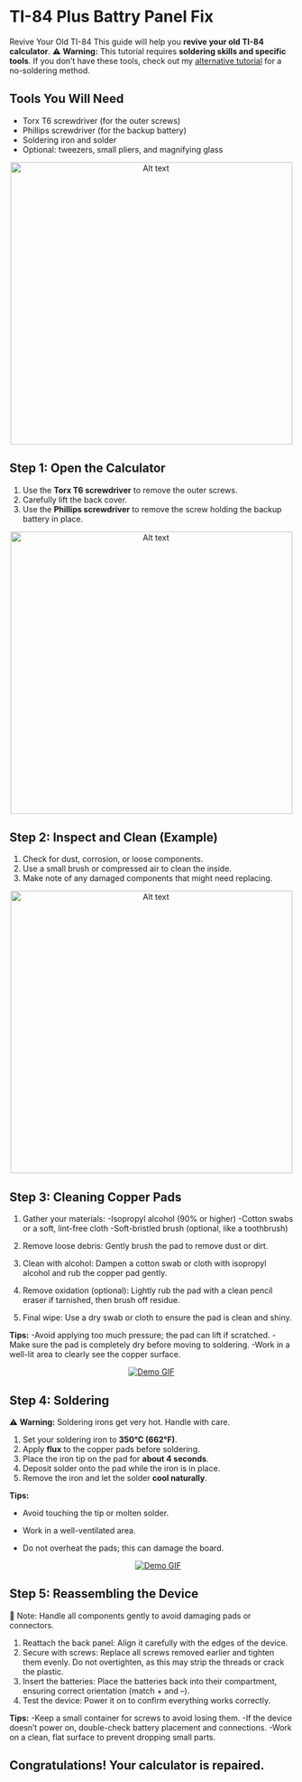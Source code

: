 # TI-84 Plus Battry Panel Fix
Revive Your Old TI-84
This guide will help you **revive your old TI-84 calculator**.
⚠️ **Warning:** This tutorial requires **soldering skills and specific tools**. If you don’t have these tools, check out my [alternative tutorial](#) for a no-soldering method.
## Tools You Will Need

- Torx T6 screwdriver (for the outer screws)  
- Phillips screwdriver (for the backup battery)  
- Soldering iron and solder  
- Optional: tweezers, small pliers, and magnifying glass  
<p align="center">
  <img src="Doc/Screenshot 2025-08-28 213141.png" alt="Alt text" width="500">
</p>

## Step 1: Open the Calculator

1. Use the **Torx T6 screwdriver** to remove the outer screws.  
2. Carefully lift the back cover.  
3. Use the **Phillips screwdriver** to remove the screw holding the backup battery in place.
<p align="center">
  <img src="Doc/IMG_7117.jpg" alt="Alt text" width="500">
</p>

## Step 2: Inspect and Clean (Example)

1. Check for dust, corrosion, or loose components.  
2. Use a small brush or compressed air to clean the inside.  
3. Make note of any damaged components that might need replacing.

<p align="center">
  <img src="Doc/IMG_71tt18.jpeg" alt="Alt text" width="500">
</p>




## Step 3: Cleaning Copper Pads
1) Gather your materials:
-Isopropyl alcohol (90% or higher)
-Cotton swabs or a soft, lint-free cloth
-Soft-bristled brush (optional, like a toothbrush)

2) Remove loose debris: Gently brush the pad to remove dust or dirt.
3) Clean with alcohol: Dampen a cotton swab or cloth with isopropyl alcohol and rub the copper pad gently.
4) Remove oxidation (optional): Lightly rub the pad with a clean pencil eraser if tarnished, then brush off residue.
5) Final wipe: Use a dry swab or cloth to ensure the pad is clean and shiny.

**Tips:**
-Avoid applying too much pressure; the pad can lift if scratched.
-Make sure the pad is completely dry before moving to soldering.
-Work in a well-lit area to clearly see the copper surface.


<p align="center">
  <a href="https://example.com">
    <img src="https://media2.giphy.com/media/v1.Y2lkPTc5MGI3NjExZ2NqZDRsMThoNnQ3eHp0cG5yMm9odjdjdjgzMHZhbjNvMjJrMTJ5MiZlcD12MV9pbnRlcm5hbF9naWZfYnlfaWQmY3Q9Zw/c6Djqx6WOUqOioKeoB/giphy.gif" alt="Demo GIF">
  </a>
</p>


## Step 4: Soldering

⚠️ **Warning:** Soldering irons get very hot. Handle with care.  

1. Set your soldering iron to **350°C (662°F)**.  
2. Apply **flux** to the copper pads before soldering.  
3. Place the iron tip on the pad for **about 4 seconds**.  
4. Deposit solder onto the pad while the iron is in place.  
5. Remove the iron and let the solder **cool naturally**.  

**Tips:**  
- Avoid touching the tip or molten solder.  
- Work in a well-ventilated area.  
- Do not overheat the pads; this can damage the board.

  <p align="center">
  <a href="https://example.com">
    <img src="https://media3.giphy.com/media/v1.Y2lkPTc5MGI3NjExeDV3djMzdmcydHZpaGJwYWZkYWV3NGxxYzI2MGl6NnZmOGRtYW81aiZlcD12MV9pbnRlcm5hbF9naWZfYnlfaWQmY3Q9Zw/5zlFpmadpHMQknRnal/giphy.gif" alt="Demo GIF">
  </a>
</p>

## Step 5: Reassembling the Device
🔧 Note: Handle all components gently to avoid damaging pads or connectors.
1. Reattach the back panel: Align it carefully with the edges of the device.
2. Secure with screws: Replace all screws removed earlier and tighten them evenly. Do not overtighten, as this may strip the threads or crack the plastic.
3. Insert the batteries: Place the batteries back into their compartment, ensuring correct orientation (match + and –).
4. Test the device: Power it on to confirm everything works correctly.

**Tips:** 
-Keep a small container for screws to avoid losing them.
-If the device doesn’t power on, double-check battery placement and connections.
-Work on a clean, flat surface to prevent dropping small parts.

## Congratulations! Your calculator is repaired.

